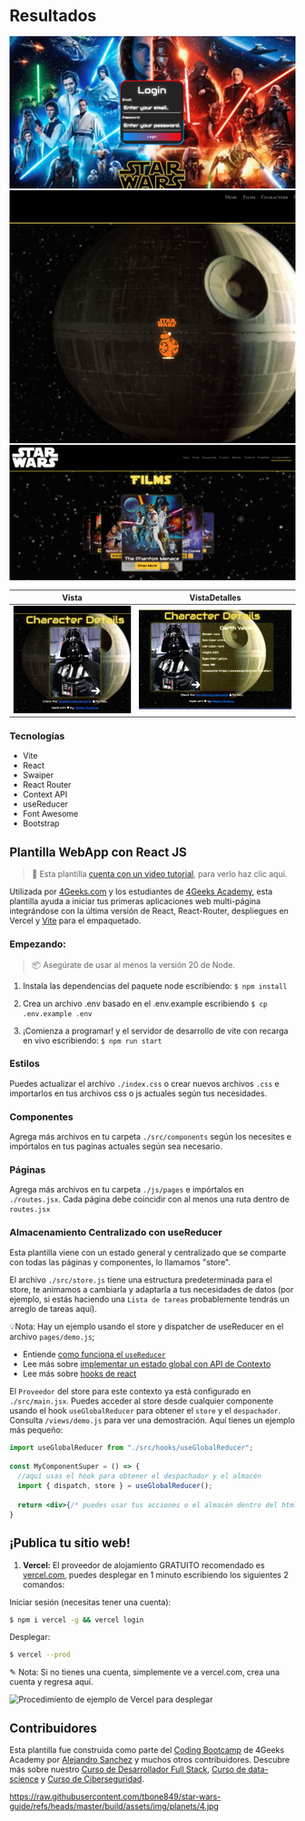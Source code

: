 # Resultados

![Login](public/Vista-Login.png)
![Loading](public/Vista-Loading.png)
![Home](public/Vista-Principal.png)

|Vista|VistaDetalles|
|:---:|:---:|
|![Vista](public/1era-Vista-Detail.png)|![VistaDetalles](public/Show-more-details.png)|


### Tecnologías
- Vite
- React
- Swaiper
- React Router
- Context API 
- useReducer
- Font Awesome
- Bootstrap

## Plantilla WebApp con React JS

> 🎥 Esta plantilla [cuenta con un video tutorial](https://youtu.be/9blWKQTJ1FA), para verlo haz clic aquí.

Utilizada por [4Geeks.com](https://4geeks.com/) y los estudiantes de [4Geeks Academy](https://4geeksacademy.com/), esta plantilla ayuda a iniciar tus primeras aplicaciones web multi-página integrándose con la última versión de React, React-Router, despliegues en Vercel y [Vite](https://4geeks.com/es/lesson/introduccion-a-vite-como-empaquetador-de-modulos) para el empaquetado.

### Empezando:

> 📦 Asegúrate de usar al menos la versión 20 de Node.

1. Instala las dependencias del paquete node escribiendo: `$ npm install`

2. Crea un archivo .env basado en el .env.example escribiendo `$ cp .env.example .env`

3. ¡Comienza a programar! y el servidor de desarrollo de vite con recarga en vivo escribiendo: `$ npm run start`

### Estilos

Puedes actualizar el archivo `./index.css` o crear nuevos archivos `.css` e importarlos en tus archivos css o js actuales según tus necesidades.

### Componentes

Agrega más archivos en tu carpeta `./src/components` según los necesites e impórtalos en tus paginas actuales según sea necesario.

### Páginas

Agrega más archivos en tu carpeta `./js/pages` e impórtalos en `./routes.jsx`.
Cada página debe coincidir con al menos una ruta dentro de `routes.jsx`

### Almacenamiento Centralizado con useReducer

Esta plantilla viene con un estado general y centralizado que se comparte con todas las páginas y componentes, lo llamamos "store".

El archivo `./src/store.js` tiene una estructura predeterminada para el store, te animamos a cambiarla y adaptarla a tus necesidades de datos (por ejemplo, si estás haciendo una `Lista de tareas` probablemente tendrás un arreglo de tareas aquí).

💡Nota: Hay un ejemplo usando el store y dispatcher de useReducer en el archivo `pages/demo.js`;

+ Entiende [como funciona el `useReducer`](https://4geeks.com/es/lesson/que-es-usereducer-react)
+ Lee más sobre [implementar un estado global con API de Contexto](https://4geeks.com/es/lesson/context-api-es)
+ Lee más sobre [hooks de react](https://4geeks.com/es/lesson/react-hooks-explained-es)

El `Proveedor` del store para este contexto ya está configurado en `./src/main.jsx`. Puedes acceder al store desde cualquier componente usando el hook `useGlobalReducer` para obtener el `store` y el `despachador`. Consulta `/views/demo.js` para ver una demostración. Aquí tienes un ejemplo más pequeño:

```jsx
import useGlobalReducer from "./src/hooks/useGlobalReducer";

const MyComponentSuper = () => {
  //aquí usas el hook para obtener el despachador y el almacén
  import { dispatch, store } = useGlobalReducer();

  return <div>{/* puedes usar tus acciones o el almacén dentro del html */}</div>
}
```

## ¡Publica tu sitio web!

1. **Vercel:** El proveedor de alojamiento GRATUITO recomendado es [vercel.com](https://vercel.com/), puedes desplegar en 1 minuto escribiendo los siguientes 2 comandos:

Iniciar sesión (necesitas tener una cuenta):
```sh
$ npm i vercel -g && vercel login
```
Desplegar:
```sh
$ vercel --prod
```
✎ Nota: Si no tienes una cuenta, simplemente ve a vercel.com, crea una cuenta y regresa aquí.

![Procedimiento de ejemplo de Vercel para desplegar](https://github.com/4GeeksAcademy/react-hello-webapp/blob/4b530ba091a981d3916cc6e960e370decaf2e234/docs/deploy.png?raw=true)

## Contribuidores

Esta plantilla fue construida como parte del [Coding Bootcamp](https://4geeksacademy.com/us/coding-bootcamp) de 4Geeks Academy por [Alejandro Sanchez](https://twitter.com/alesanchezr) y muchos otros contribuidores. Descubre más sobre nuestro [Curso de Desarrollador Full Stack](https://4geeksacademy.com/us/coding-bootcamps/part-time-full-stack-developer), [Curso de data-science](https://4geeksacademy.com/es/coding-bootcamps/curso-datascience-machine-learning) y [Curso de Ciberseguridad](https://4geeksacademy.com/es/coding-bootcamps/curso-ciberseguridad).

https://raw.githubusercontent.com/tbone849/star-wars-guide/refs/heads/master/build/assets/img/planets/4.jpg
